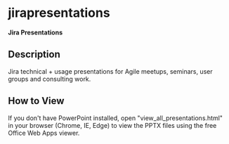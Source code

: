 # jirapresentations

**Jira Presentations**

## Description

Jira technical + usage presentations for Agile meetups, seminars, user groups and consulting work.

## How to View

If you don't have PowerPoint installed, open "view_all_presentations.html" in your browser (Chrome, IE, Edge) to view the PPTX files using the free Office Web Apps viewer.
